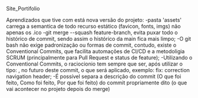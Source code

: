 Site_Portifolio


Aprendizados que tive com está nova versão do projeto:
-pasta 'assets' carrega a semantica de todo recurso estático (favicon, fonts, imgs) não apenas os .ico
-git merge --squash feature-branch, evita puxar todo o histórico de commit, sendo assim o histórico da main fica mais limpo;
-O git bash não exige padronização ou formas de commit, contudo, existe o Conventional Commits, que facilita automações de CI/CD e a metodoligia SCRUM (principalmente para Pull Request e status de feature);
-Utilizando o Conventional Commits, o raciocionio tem sempre que ser, após utilizar o tipo: , no futuro deste commit, o que será aplicado, exemplo: fix: correction navigation header;
-É possível separa a descrição do commit (O que foi feito, Como foi feito, Por que foi feito) do commit propriamente dito (o que vai acontecer no projeto depois do merge)
